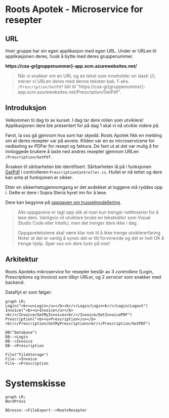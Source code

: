 # Roots Apotek - Microservice for resepter

## URL
Hver gruppe har sin egen applikasjon med egen URL. Under er URLen til applikasjonen deres, husk å bytte med deres gruppenummer. 

**https://csa-gr[gruppenummer]-app.scm.azurewebsites.net/**

> Når vi snakker om en URL og en tekst som inneholder en slash (/), mener vi URLen deres med denne teksten bak. F.eks. `/Prescription/GetPdf` blir til "https://csa-gr[gruppenummer]-app.scm.azurewebsites.net/Prescription/GetPdf".

## Introduksjon
Velkommen til dag to av kurset. I dag tar dere rollen som utviklere! 
Applikasjonen dere ble presentert for på dag 1 skal vi nå utvikle videre på.

Først, la oss gå gjennom hva som har skjedd.
Roots Apotek fikk en melding om at deres resepter var på avveie. Kilden var en av microservicene for nedlasting av PDFer for resept og faktura. De fant ut at det var mulig å for innloggede brukere å laste ned andres resepter gjennom URLen `/Prescription/GetPdf`. 

Årsaken til sårbarheten ble identifisert. Sårbarheten lå på i funksjonen [GetPdf](RootsPrescription/Controllers/PrescriptionController.cs#L51-L85) i controlleren `PrescriptionController.cs`. Hullet er nå tettet og dere kan anta at funksjonen er sikker.

Etter en sikkerhetsgjennomgang er det avdekket at loggene må ryddes opp i. Dette er dere i Sopra Steria hyret inn for å løse.

Dere kan begynne på [oppgaven om trusselmodellering](Oppgaver/1_trusselmodellering.md).  

> Alle oppgavene er lagt opp slik at man kun trenger nettleseren for å løse dem.
> Vanligvis vil utviklere bruke en teksteditor som Visual Studio Code eller
> IntelliJ, men det trenger dere ikke i dag.
>
> Oppgavetekstene skal være klar nok til å ikke trenge utviklererfaring. Noter
> at det er vanlig å synes det er litt forvirrende og det er helt OK å trenge
> hjelp. Spør oss om dere lurer på noe!


## Arkitektur
Roots Apoteks mikroservice for resepter består av 3 *controllere* (Login, Prescriptions og Invoice) som tilbyr URLer, og 2 *servicer* som snakker med backend.


Dataflyt er som følger:
```mermaid
graph LR;
Login("<b><u>Login</u></b><br/>/Login/Login<br/>/Login/Logout")
Invoice("<b><u>Invoice</u></b><br/>/Invoice/GetMyInvoices<br/>/Invoice/GetInvoicePDF")
Prescription("<b><u>Prescription</u></b><br/>/Prescription/GetMyPrescriptions<br/>/Prescription/GetPDF")

DB("Database")
DB-->Login
DB-->Invoice
DB-->Prescription

File("FileStorage")
File-->Invoice
File-->Prescription

```


# Systemskisse

```mermaid
graph LR;
WordPress

BGresso-->FileExport-->RootsResepter
```
